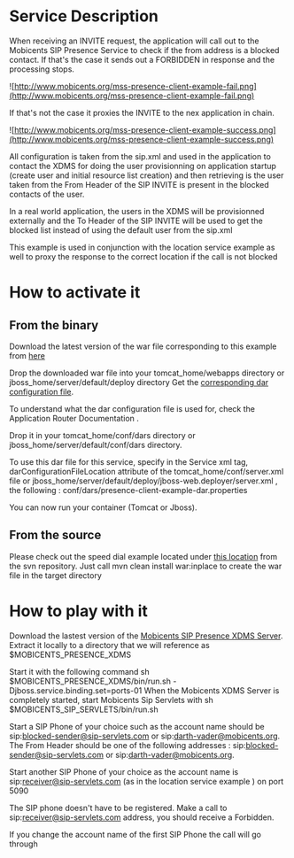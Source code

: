# Service Description #

When receiving an INVITE request, the application will call out to the Mobicents SIP Presence Service to check if the from address is a blocked contact. If that's the case it sends out a FORBIDDEN in response and the processing stops.

![http://www.mobicents.org/mss-presence-client-example-fail.png](http://www.mobicents.org/mss-presence-client-example-fail.png)

If that's not the case it proxies the INVITE to the nex application in chain.

![http://www.mobicents.org/mss-presence-client-example-success.png](http://www.mobicents.org/mss-presence-client-example-success.png)

All configuration is taken from the sip.xml and used in the application to contact the XDMS for doing the user provisionning on application startup (create user and initial resource list creation) and then retrieving is the user taken from the From Header of the SIP INVITE is present in the blocked contacts of the user.

In a real world application, the users in the XDMS will be provisionned externally and the To Header of the SIP INVITE will be used to get the blocked list instead of using the default user from the sip.xml

This example is used in conjunction with the location service example as well to proxy the response to the correct location if the call is not blocked

# How to activate it #

## From the binary ##

Download the latest version of the war file corresponding to this example from [here](https://oss.sonatype.org/content/groups/public/org/mobicents/servlet/sip/examples/call-blocking-presence/)

Drop the downloaded war file into your tomcat\_home/webapps directory or jboss\_home/server/default/deploy directory
Get the [corresponding dar configuration file](http://sipservlets.googlecode.com/git/sip-servlets-examples/presence-client-example/presence-client-example-dar.properties.properties).

To understand what the dar configuration file is used for, check the Application Router Documentation .

Drop it in your tomcat\_home/conf/dars directory or jboss\_home/server/default/conf/dars directory.

To use this dar file for this service, specify in the Service xml tag, darConfigurationFileLocation attribute of the tomcat\_home/conf/server.xml file or jboss\_home/server/default/deploy/jboss-web.deployer/server.xml , the following :
conf/dars/presence-client-example-dar.properties

You can now run your container (Tomcat or Jboss).

## From the source ##

Please check out the speed dial example located under [this location](http://code.google.com/p/sipservlets/source/browse/#git%2Fsip-servlets-examples%2Fpresence-client-example)
from the svn repository. Just call mvn clean install war:inplace to create the war file in the target directory

# How to play with it #

Download the lastest version of the [Mobicents SIP Presence XDMS Server](http://sourceforge.net/projects/mobicents/files/Mobicents%20SIP%20Presence%20Service/1.0.0.BETA6/mobicents-sip-presence-1.0.0.BETA6.zip/download). Extract it locally to a directory that we will reference as $MOBICENTS\_PRESENCE\_XDMS

Start it with the following command sh $MOBICENTS\_PRESENCE\_XDMS/bin/run.sh -Djboss.service.binding.set=ports-01
When the Mobicents XDMS Server is completely started, start Mobicents Sip Servlets with sh $MOBICENTS\_SIP\_SERVLETS/bin/run.sh

Start a SIP Phone of your choice such as the account name should be sip:blocked-sender@sip-servlets.com or sip:darth-vader@mobicents.org. The From Header should be one of the following addresses : sip:blocked-sender@sip-servlets.com or sip:darth-vader@mobicents.org.

Start another SIP Phone of your choice as the account name is sip:receiver@sip-servlets.com (as in the location service example ) on port 5090

The SIP phone doesn't have to be registered.
Make a call to sip:receiver@sip-servlets.com address, you should receive a Forbidden.

If you change the account name of the first SIP Phone the call will go through